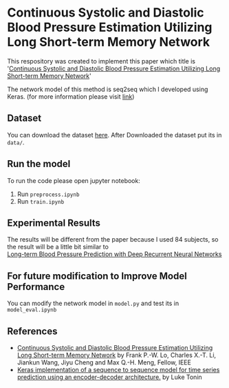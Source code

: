 # Continuous Systolic and Diastolic Blood Pressure Estimation Utilizing Long Short-term Memory Network

This respository was created to implement this paper which title is   
'[Continuous Systolic and Diastolic Blood Pressure Estimation Utilizing Long Short-term Memory Network](https://ieeexplore.ieee.org/stamp/stamp.jsp?arnumber=8037207)'

The network model of this method is seq2seq which I developed using Keras. (for more information please visit [link](https://github.com/LukeTonin/keras-seq-2-seq-signal-prediction))

## Dataset
You can download the dataset [here](https://drive.google.com/file/d/1veMt3YrkE17bivOYrrbLob2r7yRLJmyc/view?usp=sharing). 
After Downloaded the dataset put its in ```data/```.

## Run the model
To run the code please open jupyter notebook:
1. Run ```preprocess.ipynb```
2. Run ```train.ipynb```

## Experimental Results
The results will be different from the paper because I used 84 subjects, so the result will be a little bit similar to  
[Long-term Blood Pressure Prediction with Deep Recurrent Neural Networks](https://arxiv.org/abs/1705.04524)

## For future modification to Improve Model Performance
You can modify the network model in ```model.py``` and test its in ```model_eval.ipynb```

## References
- [Continuous Systolic and Diastolic Blood Pressure Estimation Utilizing Long Short-term Memory Network](https://ieeexplore.ieee.org/stamp/stamp.jsp?arnumber=8037207) 
by Frank P.-W. Lo, Charles X.-T. Li, Jiankun Wang, Jiyu Cheng and Max Q.-H. Meng, Fellow, IEEE
- [Keras implementation of a sequence to sequence model for time series prediction using an encoder-decoder architecture.](https://github.com/LukeTonin/keras-seq-2-seq-signal-prediction)
by Luke Tonin

